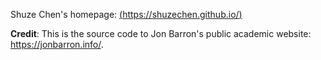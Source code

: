 Shuze Chen's homepage: [(https://shuzechen.github.io/) ](https://shuzechen.github.io/)


**Credit**: This is the source code to Jon Barron's public academic website: https://jonbarron.info/. 
